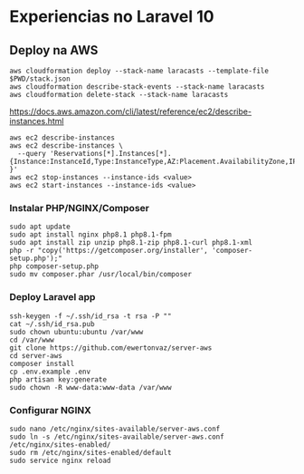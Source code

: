 # Experiencias no Laravel 10
## Deploy na AWS

```
aws cloudformation deploy --stack-name laracasts --template-file $PWD/stack.json
aws cloudformation describe-stack-events --stack-name laracasts
aws cloudformation delete-stack --stack-name laracasts
```

https://docs.aws.amazon.com/cli/latest/reference/ec2/describe-instances.html

```
aws ec2 describe-instances
aws ec2 describe-instances \
  --query 'Reservations[*].Instances[*].{Instance:InstanceId,Type:InstanceType,AZ:Placement.AvailabilityZone,IP_priv:PrivateIpAddress,IP_pub:PublicIpAddress,state:State.Name,key:KeyName }'
aws ec2 stop-instances --instance-ids <value>
aws ec2 start-instances --instance-ids <value>
```

### Instalar PHP/NGINX/Composer
```
sudo apt update
sudo apt install nginx php8.1 php8.1-fpm
sudo apt install zip unzip php8.1-zip php8.1-curl php8.1-xml
php -r "copy('https://getcomposer.org/installer', 'composer-setup.php');"
php composer-setup.php
sudo mv composer.phar /usr/local/bin/composer
```

### Deploy Laravel app
```
ssh-keygen -f ~/.ssh/id_rsa -t rsa -P ""
cat ~/.ssh/id_rsa.pub
sudo chown ubuntu:ubuntu /var/www
cd /var/www
git clone https://github.com/ewertonvaz/server-aws
cd server-aws
composer install
cp .env.example .env
php artisan key:generate
sudo chown -R www-data:www-data /var/www
```

### Configurar NGINX
```
sudo nano /etc/nginx/sites-available/server-aws.conf
sudo ln -s /etc/nginx/sites-available/server-aws.conf /etc/nginx/sites-enabled/
sudo rm /etc/nginx/sites-enabled/default
sudo service nginx reload
```